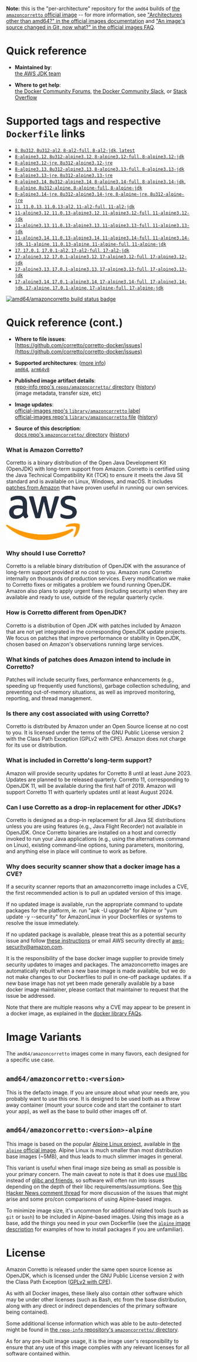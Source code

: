<!--

********************************************************************************

WARNING:

    DO NOT EDIT "amazoncorretto/README.md"

    IT IS AUTO-GENERATED

    (from the other files in "amazoncorretto/" combined with a set of templates)

********************************************************************************

-->

**Note:** this is the "per-architecture" repository for the `amd64` builds of [the `amazoncorretto` official image](https://hub.docker.com/_/amazoncorretto) -- for more information, see ["Architectures other than amd64?" in the official images documentation](https://github.com/docker-library/official-images#architectures-other-than-amd64) and ["An image's source changed in Git, now what?" in the official images FAQ](https://github.com/docker-library/faq#an-images-source-changed-in-git-now-what).

# Quick reference

-	**Maintained by**:  
	[the AWS JDK team](https://github.com/corretto/corretto-docker)

-	**Where to get help**:  
	[the Docker Community Forums](https://forums.docker.com/), [the Docker Community Slack](https://dockr.ly/slack), or [Stack Overflow](https://stackoverflow.com/search?tab=newest&q=docker)

# Supported tags and respective `Dockerfile` links

-	[`8`, `8u312`, `8u312-al2`, `8-al2-full`, `8-al2-jdk`, `latest`](https://github.com/corretto/corretto-docker/blob/1fac3321cf441db393d5261d9e50ce113557ae70/8/jdk/al2/Dockerfile)
-	[`8-alpine3.12`, `8u312-alpine3.12`, `8-alpine3.12-full`, `8-alpine3.12-jdk`](https://github.com/corretto/corretto-docker/blob/1fac3321cf441db393d5261d9e50ce113557ae70/8/jdk/alpine/3.12/Dockerfile)
-	[`8-alpine3.12-jre`, `8u312-alpine3.12-jre`](https://github.com/corretto/corretto-docker/blob/1fac3321cf441db393d5261d9e50ce113557ae70/8/jre/alpine/3.12/Dockerfile)
-	[`8-alpine3.13`, `8u312-alpine3.13`, `8-alpine3.13-full`, `8-alpine3.13-jdk`](https://github.com/corretto/corretto-docker/blob/1fac3321cf441db393d5261d9e50ce113557ae70/8/jdk/alpine/3.13/Dockerfile)
-	[`8-alpine3.13-jre`, `8u312-alpine3.13-jre`](https://github.com/corretto/corretto-docker/blob/1fac3321cf441db393d5261d9e50ce113557ae70/8/jre/alpine/3.13/Dockerfile)
-	[`8-alpine3.14`, `8u312-alpine3.14`, `8-alpine3.14-full`, `8-alpine3.14-jdk`, `8-alpine`, `8u312-alpine`, `8-alpine-full`, `8-alpine-jdk`](https://github.com/corretto/corretto-docker/blob/1fac3321cf441db393d5261d9e50ce113557ae70/8/jdk/alpine/3.14/Dockerfile)
-	[`8-alpine3.14-jre`, `8u312-alpine3.14-jre`, `8-alpine-jre`, `8u312-alpine-jre`](https://github.com/corretto/corretto-docker/blob/1fac3321cf441db393d5261d9e50ce113557ae70/8/jre/alpine/3.14/Dockerfile)
-	[`11`, `11.0.13`, `11.0.13-al2`, `11-al2-full`, `11-al2-jdk`](https://github.com/corretto/corretto-docker/blob/1fac3321cf441db393d5261d9e50ce113557ae70/11/jdk/al2/Dockerfile)
-	[`11-alpine3.12`, `11.0.13-alpine3.12`, `11-alpine3.12-full`, `11-alpine3.12-jdk`](https://github.com/corretto/corretto-docker/blob/1fac3321cf441db393d5261d9e50ce113557ae70/11/jdk/alpine/3.12/Dockerfile)
-	[`11-alpine3.13`, `11.0.13-alpine3.13`, `11-alpine3.13-full`, `11-alpine3.13-jdk`](https://github.com/corretto/corretto-docker/blob/1fac3321cf441db393d5261d9e50ce113557ae70/11/jdk/alpine/3.13/Dockerfile)
-	[`11-alpine3.14`, `11.0.13-alpine3.14`, `11-alpine3.14-full`, `11-alpine3.14-jdk`, `11-alpine`, `11.0.13-alpine`, `11-alpine-full`, `11-alpine-jdk`](https://github.com/corretto/corretto-docker/blob/1fac3321cf441db393d5261d9e50ce113557ae70/11/jdk/alpine/3.14/Dockerfile)
-	[`17`, `17.0.1`, `17.0.1-al2`, `17-al2-full`, `17-al2-jdk`](https://github.com/corretto/corretto-docker/blob/1fac3321cf441db393d5261d9e50ce113557ae70/17/jdk/al2/Dockerfile)
-	[`17-alpine3.12`, `17.0.1-alpine3.12`, `17-alpine3.12-full`, `17-alpine3.12-jdk`](https://github.com/corretto/corretto-docker/blob/1fac3321cf441db393d5261d9e50ce113557ae70/17/jdk/alpine/3.12/Dockerfile)
-	[`17-alpine3.13`, `17.0.1-alpine3.13`, `17-alpine3.13-full`, `17-alpine3.13-jdk`](https://github.com/corretto/corretto-docker/blob/1fac3321cf441db393d5261d9e50ce113557ae70/17/jdk/alpine/3.13/Dockerfile)
-	[`17-alpine3.14`, `17.0.1-alpine3.14`, `17-alpine3.14-full`, `17-alpine3.14-jdk`, `17-alpine`, `17.0.1-alpine`, `17-alpine-full`, `17-alpine-jdk`](https://github.com/corretto/corretto-docker/blob/1fac3321cf441db393d5261d9e50ce113557ae70/17/jdk/alpine/3.14/Dockerfile)

[![amd64/amazoncorretto build status badge](https://img.shields.io/jenkins/s/https/doi-janky.infosiftr.net/job/multiarch/job/amd64/job/amazoncorretto.svg?label=amd64/amazoncorretto%20%20build%20job)](https://doi-janky.infosiftr.net/job/multiarch/job/amd64/job/amazoncorretto/)

# Quick reference (cont.)

-	**Where to file issues**:  
	[https://github.com/corretto/corretto-docker/issues](https://github.com/corretto/corretto-docker/issues)

-	**Supported architectures**: ([more info](https://github.com/docker-library/official-images#architectures-other-than-amd64))  
	[`amd64`](https://hub.docker.com/r/amd64/amazoncorretto/), [`arm64v8`](https://hub.docker.com/r/arm64v8/amazoncorretto/)

-	**Published image artifact details**:  
	[repo-info repo's `repos/amazoncorretto/` directory](https://github.com/docker-library/repo-info/blob/master/repos/amazoncorretto) ([history](https://github.com/docker-library/repo-info/commits/master/repos/amazoncorretto))  
	(image metadata, transfer size, etc)

-	**Image updates**:  
	[official-images repo's `library/amazoncorretto` label](https://github.com/docker-library/official-images/issues?q=label%3Alibrary%2Famazoncorretto)  
	[official-images repo's `library/amazoncorretto` file](https://github.com/docker-library/official-images/blob/master/library/amazoncorretto) ([history](https://github.com/docker-library/official-images/commits/master/library/amazoncorretto))

-	**Source of this description**:  
	[docs repo's `amazoncorretto/` directory](https://github.com/docker-library/docs/tree/master/amazoncorretto) ([history](https://github.com/docker-library/docs/commits/master/amazoncorretto))

### What is Amazon Corretto?

Corretto is a binary distribution of the Open Java Development Kit (OpenJDK) with long-term support from Amazon. Corretto is certified using the Java Technical Compatibility Kit (TCK) to ensure it meets the Java SE standard and is available on Linux, Windows, and macOS. It includes [patches from Amazon](https://docs.aws.amazon.com/corretto/latest/corretto-8-ug/patches.html) that have proven useful in running our own services.

![logo](https://raw.githubusercontent.com/docker-library/docs/e7106eecc0140176d9c3dec8986f2e61b443e0fb/amazoncorretto/logo.png)

### Why should I use Corretto?

Corretto is a reliable binary distribution of OpenJDK with the assurance of long-term support provided at no cost to you. Amazon runs Corretto internally on thousands of production services. Every modification we make to Corretto fixes or mitigates a problem we found running OpenJDK. Amazon also plans to apply urgent fixes (including security) when they are available and ready to use, outside of the regular quarterly cycle.

### How is Corretto different from OpenJDK?

Corretto is a distribution of Open JDK with patches included by Amazon that are not yet integrated in the corresponding OpenJDK update projects. We focus on patches that improve performance or stability in OpenJDK, chosen based on Amazon's observations running large services.

### What kinds of patches does Amazon intend to include in Corretto?

Patches will include security fixes, performance enhancements (e.g., speeding up frequently used functions), garbage collection scheduling, and preventing out-of-memory situations, as well as improved monitoring, reporting, and thread management.

### Is there any cost associated with using Corretto?

Corretto is distributed by Amazon under an Open Source license at no cost to you. It is licensed under the terms of the GNU Public License version 2 with the Class Path Exception (GPLv2 with CPE). Amazon does not charge for its use or distribution.

### What is included in Corretto's long-term support?

Amazon will provide security updates for Corretto 8 until at least June 2023. Updates are planned to be released quarterly. Corretto 11, corresponding to OpenJDK 11, will be available during the first half of 2019. Amazon will support Corretto 11 with quarterly updates until at least August 2024.

### Can I use Corretto as a drop-in replacement for other JDKs?

Corretto is designed as a drop-in replacement for all Java SE distributions unless you are using features (e.g., Java Flight Recorder) not available in OpenJDK. Once Corretto binaries are installed on a host and correctly invoked to run your Java applications (e.g., using the alternatives command on Linux), existing command-line options, tuning parameters, monitoring, and anything else in place will continue to work as before.

### Why does security scanner show that a docker image has a CVE?

If a security scanner reports that an amazoncorretto image includes a CVE, the first recommended action is to pull an updated version of this image.

If no updated image is available, run the appropriate command to update packages for the platform, ie. run "apk -U upgrade" for Alpine or "yum update -y --security" for AmazonLinux in your Dockerfiles or systems to resolve the issue immediately.

If no updated package is available, please treat this as a potential security issue and follow [these instructions](https://aws.amazon.com/security/vulnerability-reporting/) or email AWS security directly at [aws-security@amazon.com](mailto:aws-security@amazon.com).

It is the responsibility of the base docker image supplier to provide timely security updates to images and packages. The amazoncorretto images are automatically rebuilt when a new base image is made available, but we do not make changes to our Dockerfiles to pull in one-off package updates. If a new base image has not yet been made generally available by a base docker image maintainer, please contact that maintainer to request that the issue be addressed.

Note that there are multiple reasons why a CVE may appear to be present in a docker image, as explained in the [docker library FAQs](https://github.com/docker-library/faq/tree/73f10b0daf2fb8e7b38efaccc0e90b3510919d51#why-does-my-security-scanner-show-that-an-image-has-cves).

# Image Variants

The `amd64/amazoncorretto` images come in many flavors, each designed for a specific use case.

## `amd64/amazoncorretto:<version>`

This is the defacto image. If you are unsure about what your needs are, you probably want to use this one. It is designed to be used both as a throw away container (mount your source code and start the container to start your app), as well as the base to build other images off of.

## `amd64/amazoncorretto:<version>-alpine`

This image is based on the popular [Alpine Linux project](https://alpinelinux.org), available in [the `alpine` official image](https://hub.docker.com/_/alpine). Alpine Linux is much smaller than most distribution base images (~5MB), and thus leads to much slimmer images in general.

This variant is useful when final image size being as small as possible is your primary concern. The main caveat to note is that it does use [musl libc](https://musl.libc.org) instead of [glibc and friends](https://www.etalabs.net/compare_libcs.html), so software will often run into issues depending on the depth of their libc requirements/assumptions. See [this Hacker News comment thread](https://news.ycombinator.com/item?id=10782897) for more discussion of the issues that might arise and some pro/con comparisons of using Alpine-based images.

To minimize image size, it's uncommon for additional related tools (such as `git` or `bash`) to be included in Alpine-based images. Using this image as a base, add the things you need in your own Dockerfile (see the [`alpine` image description](https://hub.docker.com/_/alpine/) for examples of how to install packages if you are unfamiliar).

# License

Amazon Corretto is released under the same open source license as OpenJDK, which is licensed under the GNU Public License version 2 with the Class Path Exception ([GPLv2 with CPE](https://openjdk.java.net/legal/gplv2+ce.html)).

As with all Docker images, these likely also contain other software which may be under other licenses (such as Bash, etc from the base distribution, along with any direct or indirect dependencies of the primary software being contained).

Some additional license information which was able to be auto-detected might be found in [the `repo-info` repository's `amazoncorretto/` directory](https://github.com/docker-library/repo-info/tree/master/repos/amazoncorretto).

As for any pre-built image usage, it is the image user's responsibility to ensure that any use of this image complies with any relevant licenses for all software contained within.
